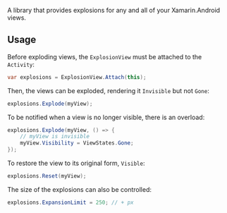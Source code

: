 A library that provides explosions for any and all of your Xamarin.Android views.

## Usage

Before exploding views, the `ExplosionView` must be attached to the `Activity`:

```csharp
var explosions = ExplosionView.Attach(this);
```

Then, the views can be exploded, rendering it `Invisible` but not `Gone`:

```csharp
explosions.Explode(myView);
```

To be notified when a view is no longer visible, there is an overload:

```csharp
explosions.Explode(myView, () => {
    // myView is invisible
    myView.Visibility = ViewStates.Gone;
});
```

To restore the view to its original form, `Visible`:

```csharp
explosions.Reset(myView);
```

The size of the explosions can also be controlled:

```csharp
explosions.ExpansionLimit = 250; // + px
```
